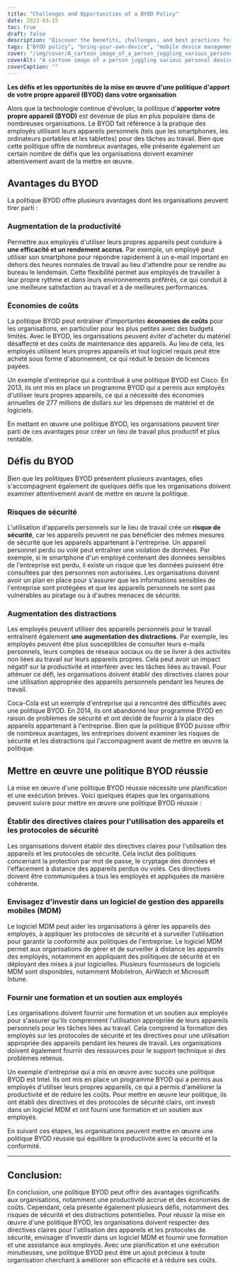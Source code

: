 ```yaml
---
title: "Challenges and Opportunities of a BYOD Policy"
date: 2023-03-15
toc: true
draft: false
description: "Discover the benefits, challenges, and best practices for implementing a BYOD policy in your organization."
tags: ["BYOD policy", "bring-your-own-device", "mobile device management", "productivity", "security risks", "cost savings", "employee training", "security protocols", "data encryption", "technical support", "work-related tasks", "job satisfaction", "company policies", "remote wiping", "MDM software", "employee devices", "security measures", "device usage", "compliance", "appropriate use"]
cover: "/img/cover/A_cartoon_image_of_a_person_juggling_various_personal_device.png"
coverAlt: "A cartoon image of a person juggling various personal devices (laptop, smartphone, tablet) and work-related items (documents, coffee cup)"
coverCaption: ""
---
```


 **Les défis et les opportunités de la mise en œuvre d'une politique d'apport de votre propre appareil (BYOD) dans votre organisation**  Alors que la technologie continue d'évoluer, la politique d'**apporter votre propre appareil (BYOD)** est devenue de plus en plus populaire dans de nombreuses organisations. Le BYOD fait référence à la pratique des employés utilisant leurs appareils personnels (tels que les smartphones, les ordinateurs portables et les tablettes) pour des tâches au travail. Bien que cette politique offre de nombreux avantages, elle présente également un certain nombre de défis que les organisations doivent examiner attentivement avant de la mettre en œuvre.  ## Avantages du BYOD  La politique BYOD offre plusieurs avantages dont les organisations peuvent tirer parti :  ### Augmentation de la productivité Permettre aux employés d'utiliser leurs propres appareils peut conduire à **une efficacité et un rendement accrus**. Par exemple, un employé peut utiliser son smartphone pour répondre rapidement à un e-mail important en dehors des heures normales de travail au lieu d'attendre pour se rendre au bureau le lendemain. Cette flexibilité permet aux employés de travailler à leur propre rythme et dans leurs environnements préférés, ce qui conduit à une meilleure satisfaction au travail et à de meilleures performances.  ### Économies de coûts La politique BYOD peut entraîner d'importantes **économies de coûts** pour les organisations, en particulier pour les plus petites avec des budgets limités. Avec le BYOD, les organisations peuvent éviter d'acheter du matériel désaffecté et des coûts de maintenance des appareils. Au lieu de cela, les employés utilisent leurs propres appareils et tout logiciel requis peut être acheté sous forme d'abonnement, ce qui réduit le besoin de licences payées.  Un exemple d'entreprise qui a contribué à une politique BYOD est Cisco. En 2013, ils ont mis en place un programme BYOD qui a permis aux employés d'utiliser leurs propres appareils, ce qui a nécessité des économies annuelles de 277 millions de dollars sur les dépenses de matériel et de logiciels.  En mettant en œuvre une politique BYOD, les organisations peuvent tirer parti de ces avantages pour créer un lieu de travail plus productif et plus rentable.  ## Défis du BYOD  Bien que les politiques BYOD présentent plusieurs avantages, elles s'accompagnent également de quelques défis que les organisations doivent examiner attentivement avant de mettre en œuvre la politique.  ### Risques de sécurité L'utilisation d'appareils personnels sur le lieu de travail crée un **risque de sécurité**, car les appareils peuvent ne pas bénéficier des mêmes mesures de sécurité que les appareils appartenant à l'entreprise. Un appareil personnel perdu ou volé peut entraîner une violation de données. Par exemple, si le smartphone d'un employé contenant des données sensibles de l'entreprise est perdu, il existe un risque que les données puissent être consultées par des personnes non autorisées. Les organisations doivent avoir un plan en place pour s'assurer que les informations sensibles de l'entreprise sont protégées et que les appareils personnels ne sont pas vulnérables au piratage ou à d'autres menaces de sécurité.  ### Augmentation des distractions Les employés peuvent utiliser des appareils personnels pour le travail entraînent également **une augmentation des distractions**. Par exemple, les employés peuvent être plus susceptibles de consulter leurs e-mails personnels, leurs comptes de réseaux sociaux ou de se livrer à des activités non liées au travail sur leurs appareils propres. Cela peut avoir un impact négatif sur la productivité et interférer avec les tâches liées au travail. Pour atténuer ce défi, les organisations doivent établir des directives claires pour une utilisation appropriée des appareils personnels pendant les heures de travail.  Coca-Cola est un exemple d'entreprise qui a rencontré des difficultés avec une politique BYOD. En 2014, ils ont abandonné leur programme BYOD en raison de problèmes de sécurité et ont décidé de fournir à la place des appareils appartenant à l'entreprise. Bien que la politique BYOD puisse offrir de nombreux avantages, les entreprises doivent examiner les risques de sécurité et les distractions qui l'accompagnent avant de mettre en œuvre la politique.  ## Mettre en œuvre une politique BYOD réussie  La mise en œuvre d'une politique BYOD réussie nécessite une planification et une exécution brèves. Voici quelques étapes que les organisations peuvent suivre pour mettre en œuvre une politique BYOD réussie :  ### Établir des directives claires pour l'utilisation des appareils et les protocoles de sécurité Les organisations doivent établir des directives claires pour l'utilisation des appareils et les protocoles de sécurité. Cela inclut des politiques concernant la protection par mot de passe, le cryptage des données et l'effacement à distance des appareils perdus ou volés. Ces directives doivent être communiquées à tous les employés et appliquées de manière cohérente.  ### Envisagez d'investir dans un logiciel de gestion des appareils mobiles (MDM) Le logiciel MDM peut aider les organisations à gérer les appareils des employés, à appliquer les protocoles de sécurité et à surveiller l'utilisation pour garantir la conformité aux politiques de l'entreprise. Le logiciel MDM permet aux organisations de gérer et de surveiller à distance les appareils des employés, notamment en appliquant des politiques de sécurité et en déployant des mises à jour logicielles. Plusieurs fournisseurs de logiciels MDM sont disponibles, notamment MobileIron, AirWatch et Microsoft Intune.  ### Fournir une formation et un soutien aux employés Les organisations doivent fournir une formation et un soutien aux employés pour s'assurer qu'ils comprennent l'utilisation appropriée de leurs appareils personnels pour les tâches liées au travail. Cela comprend la formation des employés sur les protocoles de sécurité et les directives pour une utilisation appropriée des appareils pendant les heures de travail. Les organisations doivent également fournir des ressources pour le support technique si des problèmes retenus.  Un exemple d'entreprise qui a mis en œuvre avec succès une politique BYOD est Intel. Ils ont mis en place un programme BYOD qui a permis aux employés d'utiliser leurs propres appareils, ce qui a permis d'améliorer la productivité et de réduire les coûts. Pour mettre en œuvre leur politique, ils ont établi des directives et des protocoles de sécurité clairs, ont investi dans un logiciel MDM et ont fourni une formation et un soutien aux employés.  En suivant ces étapes, les organisations peuvent mettre en œuvre une politique BYOD réussie qui équilibre la productivité avec la sécurité et la conformité.  ______  ## Conclusion: En conclusion, une politique BYOD peut offrir des avantages significatifs aux organisations, notamment une productivité accrue et des économies de coûts. Cependant, cela présente également plusieurs défis, notamment des risques de sécurité et des distractions potentielles. Pour réussir la mise en œuvre d'une politique BYOD, les organisations doivent respecter des directives claires pour l'utilisation des appareils et les protocoles de sécurité, envisager d'investir dans un logiciel MDM et fournir une formation et une assistance aux employés. Avec une planification et une exécution minutieuses, une politique BYOD peut être un ajout précieux à toute organisation cherchant à améliorer son efficacité et à réduire ses coûts.
